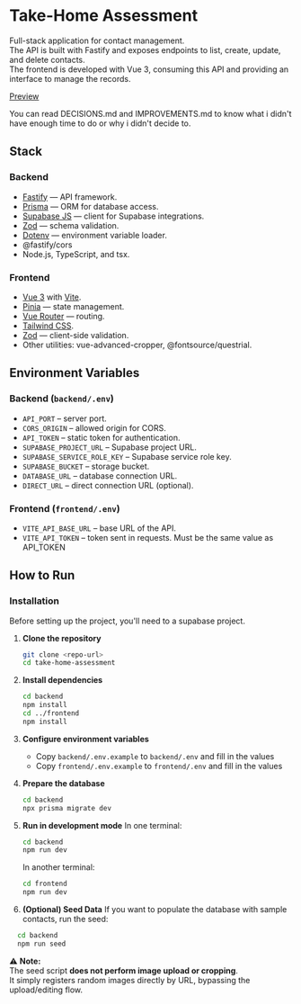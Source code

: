 # Take-Home Assessment

Full-stack application for contact management.  
The API is built with Fastify and exposes endpoints to list, create, update, and delete contacts.  
The frontend is developed with Vue 3, consuming this API and providing an interface to manage the records.

[Preview](https://youtu.be/fu4JJydWcfQ)

You can read DECISIONS.md and IMPROVEMENTS.md to know what i didn't have enough time to do or why i didn't decide to.

## Stack

### Backend
- [Fastify](https://fastify.dev) — API framework.  
- [Prisma](https://www.prisma.io/) — ORM for database access.  
- [Supabase JS](https://supabase.com/docs/reference/javascript) — client for Supabase integrations.  
- [Zod](https://zod.dev) — schema validation.  
- [Dotenv](https://github.com/motdotla/dotenv) — environment variable loader.  
- @fastify/cors  
- Node.js, TypeScript, and tsx.  

### Frontend
- [Vue 3](https://vuejs.org/) with [Vite](https://vitejs.dev).  
- [Pinia](https://pinia.vuejs.org/) — state management.  
- [Vue Router](https://router.vuejs.org/) — routing.  
- [Tailwind CSS](https://tailwindcss.com/).  
- [Zod](https://zod.dev) — client-side validation.  
- Other utilities: vue-advanced-cropper, @fontsource/questrial.  

## Environment Variables

### Backend (`backend/.env`)
- `API_PORT` – server port.  
- `CORS_ORIGIN` – allowed origin for CORS.  
- `API_TOKEN` – static token for authentication.  
- `SUPABASE_PROJECT_URL` – Supabase project URL.  
- `SUPABASE_SERVICE_ROLE_KEY` – Supabase service role key.  
- `SUPABASE_BUCKET` – storage bucket.  
- `DATABASE_URL` – database connection URL.  
- `DIRECT_URL` – direct connection URL (optional).  

### Frontend (`frontend/.env`)
- `VITE_API_BASE_URL` – base URL of the API.  
- `VITE_API_TOKEN` – token sent in requests. Must be the same value as API_TOKEN 

## How to Run

### Installation

Before setting up the project, you'll need to a supabase project.

1. **Clone the repository**
   ```bash
   git clone <repo-url>
   cd take-home-assessment
   ```

2. **Install dependencies**
   ```bash
   cd backend
   npm install
   cd ../frontend
   npm install
   ```

3. **Configure environment variables**
   - Copy `backend/.env.example` to `backend/.env` and fill in the values
   - Copy `frontend/.env.example` to `frontend/.env` and fill in the values

4. **Prepare the database**
   ```bash
   cd backend
   npx prisma migrate dev
   ```

5. **Run in development mode**
   In one terminal:
   ```bash
   cd backend
   npm run dev
   ```

   In another terminal:
   ```bash
   cd frontend
   npm run dev
   ```

6. **(Optional) Seed Data**
  If you want to populate the database with sample contacts, run the seed:
  ```bash
    cd backend
    npm run seed
  ```

⚠️ **Note:**  
The seed script **does not perform image upload or cropping**.  
It simply registers random images directly by URL, bypassing the upload/editing flow.
